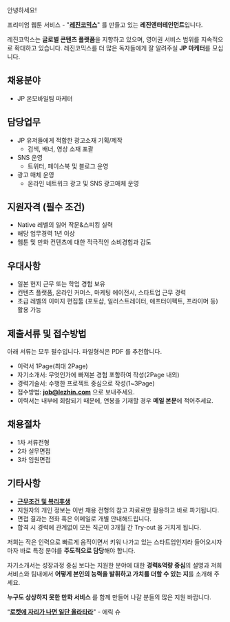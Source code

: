 ﻿안녕하세요!

프리미엄 웹툰 서비스 - "**[레진코믹스](http://www.lezhin.com)**" 를 만들고 있는 **레진엔터테인먼트**입니다.

레진코믹스는 **글로벌 콘텐츠 플랫폼**을 지향하고 있으며, 영어권 서비스 범위를 지속적으로 확대하고 있습니다. 
레진코믹스를 더 많은 독자들에게 잘 알려주실 **JP 마케터**를 모십니다.
 

## 채용분야 

- JP 온모바일팀 마케터 


## 담당업무

- JP 유저들에게 적합한 광고소재 기획/제작
  - 검색, 배너, 영상 소재 포괄
- SNS 운영
  - 트위터, 페이스북 및 블로그 운영
- 광고 매체 운영
  - 온라인 네트워크 광고 및 SNS 광고매체 운영


## 지원자격 (필수 조건)

- Native 레벨의 일어 작문&스피킹 실력
- 해당 업무경력 1년 이상 
- 웹툰 및 만화 컨텐츠에 대한 적극적인 소비경험과 감도 


## 우대사항

- 일본 현지 근무 또는 학업 경험 보유
- 컨텐츠 플랫폼, 온라인 커머스, 마케팅 에이전시, 스타트업 근무 경력
- 초급 레벨의 이미지 편집툴 (포토샵, 일러스트레이터, 애프터이펙트, 프라이머 등) 활용 가능


## 제출서류 및 접수방법

아래 서류는 모두 필수입니다. 파일형식은 PDF 를 추천합니다.

- 이력서 1Page(최대 2Page)
- 자기소개서: 무엇인가에 빠져본 경험 포함하여 작성(2Page 내외)
- 경력기술서: 수행한 프로젝트 중심으로 작성(1~3Page)
- 접수방법: **job@lezhin.com** 으로 보내주세요.
- 이력서는 내부에 회람되기 때문에, 연봉을 기재할 경우 **메일 본문**에 적어주세요.


## 채용절차 

- 1차 서류전형
- 2차 실무면접 
- 3차 임원면접 


## 기타사항 
- [**근무조건 및 복리후생**](https://github.com/lezhin/apply/blob/master/README.md)
- 지원자의 개인 정보는 이번 채용 전형의 참고 자료로만 활용하고 바로 파기됩니다.
- 면접 결과는 전화 혹은 이메일로 개별 안내해드립니다.
- 합격 시 경력에 관계없이 모든 직군이 3개월 간 Try-out 을 거치게 됩니다. 


저희는 작은 인력으로 빠르게 움직이면서 키워 나가고 있는 스타트업인지라 들어오시자마자 바로 특정 분야를 **주도적으로 담당**해야 합니다. 

자기소개서는 성장과정 중심 보다는 지원한 분야에 대한 **경력&역량 중심**의 설명과 저희 서비스와 팀내에서 **어떻게 본인의 능력을 발휘하고 가치를 더할 수 있는 지**를 소개해 주세요.

**누구도 상상하지 못한 만화 서비스** 를 함께 만들어 나갈 분들의 많은 지원 바랍니다.


“[**로켓에 자리가 나면 일단 올라타라**](http://estima.wordpress.com/2012/05/28/sheryl/)" - 에릭 슈